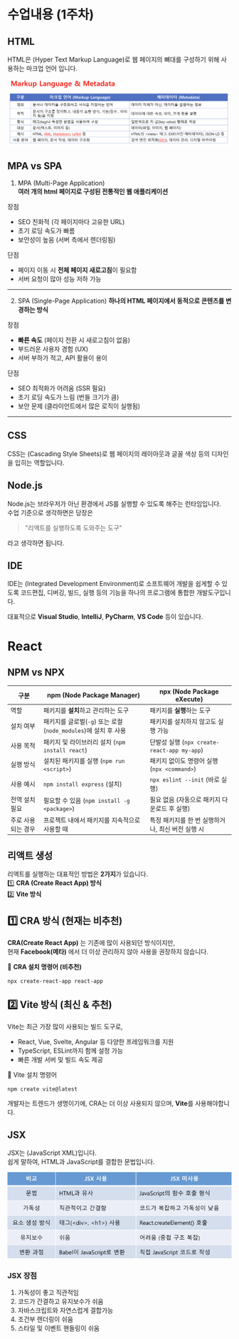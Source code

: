 # 수업내용 (1주차)

## HTML

HTML은 (Hyper Text Markup Language)로 웹 페이지의 뼈대를 구성하기 위해 사용하는 마크업 언어 입니다.

![image](./image/markup.png)

## MPA vs SPA

1. MPA (Multi-Page Application)  
   **여러 개의 html 페이지로 구성된 전통적인 웹 애플리케이션**

장점

- SEO 친화적 (각 페이지마다 고유한 URL)
- 초기 로딩 속도가 빠름
- 보안성이 높음 (서버 측에서 렌더링됨)

단점

- 페이지 이동 시 **전체 페이지 새로고침**이 필요함
- 서버 요청이 많아 성능 저하 가능

---

2. SPA (Single-Page Application)
   **하나의 HTML 페이지에서 동적으로 콘텐츠를 변경하는 방식**

장점

- **빠른 속도** (페이지 전환 시 새로고침이 없음)
- 부드러운 사용자 경험 (UX)
- 서버 부하가 적고, API 활용이 용이

단점

- SEO 최적화가 어려움 (SSR 필요)
- 초기 로딩 속도가 느림 (번들 크기가 큼)
- 보안 문제 (클라이언트에서 많은 로직이 실행됨)

---

## CSS

CSS는 (Cascading Style Sheets)로 웹 페이지의 레이아웃과 글꼴 색상 등의 디자인을 입히는 역할입니다.

## Node.js

Node.js는 브라우저가 아닌 환경에서 JS를 실행할 수 있도록 해주는 런타임입니다.  
수업 기준으로 생각하면은 당장은

> "리액트를 실행하도록 도와주는 도구"

라고 생각하면 됩니다.

## IDE

IDE는 (Integrated Development Environment)로 소프트웨어 개발을 쉽게할 수 있도록 코드편집, 디버깅, 빌드, 실행 등의 기능을 하나의 프로그램에 통합한 개발도구입니다.

대표적으로 **Visual Studio**, **IntelliJ**, **PyCharm**, **VS Code** 등이 있습니다.

# React

## NPM vs NPX

| 구분               | npm (Node Package Manager)                                     | npx (Node Package eXecute)                        |
| ------------------ | -------------------------------------------------------------- | ------------------------------------------------- |
| 역할               | 패키지를 **설치**하고 관리하는 도구                            | 패키지를 **실행**하는 도구                        |
| 설치 여부          | 패키지를 글로벌(`-g`) 또는 로컬(`node_modules`)에 설치 후 사용 | 패키지를 설치하지 않고도 실행 가능                |
| 사용 목적          | 패키지 및 라이브러리 설치 (`npm install react`)                | 단발성 실행 (`npx create-react-app my-app`)       |
| 실행 방식          | 설치된 패키지를 실행 (`npm run <script>`)                      | 패키지 없이도 명령어 실행 (`npx <command>`)       |
| 사용 예시          | `npm install express` (설치)                                   | `npx eslint --init` (바로 실행)                   |
| 전역 설치 필요     | 필요할 수 있음 (`npm install -g <package>`)                    | 필요 없음 (자동으로 패키지 다운로드 후 실행)      |
| 주로 사용되는 경우 | 프로젝트 내에서 패키지를 지속적으로 사용할 때                  | 특정 패키지를 한 번 실행하거나, 최신 버전 실행 시 |

## 리액트 생성

리액트를 실행하는 대표적인 방법은 **2가지**가 있습니다.  
1️⃣ **CRA (Create React App) 방식**  
2️⃣ **Vite 방식**

## 1️⃣ CRA 방식 (현재는 비추천)

**CRA(Create React App)** 는 기존에 많이 사용되던 방식이지만,  
현재 **Facebook(메타)** 에서 더 이상 관리하지 않아 사용을 권장하지 않습니다.

🔹 **CRA 설치 명령어 (비추천)**

```shell
npx create-react-app react-app
```

## 2️⃣ Vite 방식 (최신 & 추천)

Vite는 최근 가장 많이 사용되는 빌드 도구로,

- React, Vue, Svelte, Angular 등 다양한 프레임워크를 지원
- TypeScript, ESLint까지 함께 설정 가능
- 빠른 개발 서버 및 빌드 속도 제공

🔹 Vite 설치 명령어

```shell
npm create vite@latest
```

개발자는 트렌드가 생명이기에, CRA는 더 이상 사용되지 않으며, **Vite**를 사용해야합니다.

## JSX

JSX는 (JavaScript XML)입니다.  
쉽게 말하여, HTML과 JavaScript를 결합한 문법입니다.

![비교](./image/vsJsx.png)

### JSX 장점

1. 가독성이 좋고 직관적임
2. 코드가 간결하고 유지보수가 쉬움
3. 자바스크립트와 자연스럽게 결합가능
4. 조건부 렌더링이 쉬움
5. 스타일 및 이벤트 핸들링이 쉬움
